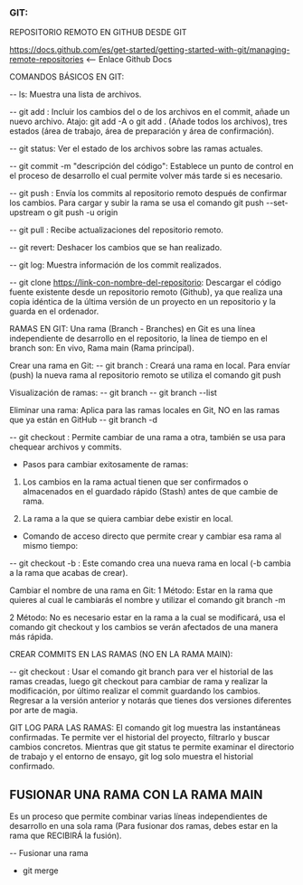 ### GIT:

REPOSITORIO REMOTO EN GITHUB DESDE GIT

https://docs.github.com/es/get-started/getting-started-with-git/managing-remote-repositories <-- Enlace Github Docs

COMANDOS BÁSICOS EN GIT:

-- ls: Muestra una lista de archivos.

-- git add <archivo>: Incluir los cambios del o de los archivos en el commit, añade un nuevo archivo. Atajo: git add -A o git add . (Añade todos los archivos), tres estados (área de trabajo, área de preparación y área de confirmación).

-- git status: Ver el estado de los archivos sobre las ramas actuales.

-- git commit -m "descripción del código": Establece un punto de control en el proceso de desarrollo el cual permite volver más tarde si es necesario.

-- git push <nombre-remoto> <nombre-de-la-rama>: Envía los commits al repositorio remoto después de confirmar los cambios. Para cargar y subir la rama se usa el comando git push --set-upstream <nombre-remoto> <nombre-de-la-rama> o git push -u origin <nombre-de-la-rama>

-- git pull <nombre-remoto>: Recibe actualizaciones del repositorio remoto.

-- git revert: Deshacer los cambios que se han realizado.

-- git log: Muestra información de los commit realizados.

-- git clone <https://link-con-nombre-del-repositorio>: Descargar el código fuente existente desde un repositorio remoto (Github), ya que realiza una copia idéntica de la última versión de un proyecto en un repositorio y la guarda en el ordenador.

RAMAS EN GIT:
Una rama (Branch - Branches) en Git es una línea independiente de desarrollo en el repositorio, la línea de tiempo en el branch son: En vivo, Rama main (Rama principal).

Crear una rama en Git:
-- git branch <nombre-de-la-rama>: Creará una rama en local. Para envíar (push) la nueva rama al repositorio remoto se utiliza el comando git push <nombre-remoto> <nombre-de-la-rama>

Visualización de ramas:
-- git branch
-- git branch --list

Eliminar una rama: Aplica para las ramas locales en Git, NO en las ramas que ya están en GitHub
-- git branch -d <nombre-de-la-rama>

-- git checkout <nombre-de-la-rama>: Permite cambiar de una rama a otra, también se usa para chequear archivos y commits.

- Pasos para cambiar exitosamente de ramas:

1. Los cambios en la rama actual tienen que ser confirmados o almacenados en el guardado rápido (Stash) antes de que cambie de rama.

2. La rama a la que se quiera cambiar debe existir en local.

- Comando de acceso directo que permite crear y cambiar esa rama al mismo tiempo:

-- git checkout -b <nombre-de-la-rama>: Este comando crea una nueva rama en local (-b cambia a la rama que acabas de crear).

Cambiar el nombre de una rama en Git:
1 Método: Estar en la rama que quieres al cual le cambiarás el nombre y utilizar el comando git branch -m <nombre-de-la-nueva-rama>

2 Método: No es necesario estar en la rama a la cual se modificará, usa el comando git checkout <nombre-de-la-rama-principal> <nombre-de-la-nueva-rama> y los cambios se verán afectados de una manera más rápida.

CREAR COMMITS EN LAS RAMAS (NO EN LA RAMA MAIN):

-- git checkout <nombre-de-la-rama>: Usar el comando git branch para ver el historial de las ramas creadas, luego git checkout <nombre-de-la-rama> para cambiar de rama y realizar la modificación, por último realizar el commit guardando los cambios. Regresar a la versión anterior y notarás que tienes dos versiones diferentes por arte de magia.

GIT LOG PARA LAS RAMAS: El comando git log muestra las instantáneas confirmadas. Te permite ver el historial del proyecto, filtrarlo y buscar cambios concretos. Mientras que git status te permite examinar el directorio de trabajo y el entorno de ensayo, git log solo muestra el historial confirmado.

## FUSIONAR UNA RAMA CON LA RAMA MAIN

Es un proceso que permite combinar varias líneas independientes de desarrollo en una sola rama (Para fusionar dos ramas, debes estar en la rama que RECIBIRÁ la fusión).

-- Fusionar una rama 

- git merge <rama-principal> <nombre-de-la-rama-a-fusionar>





